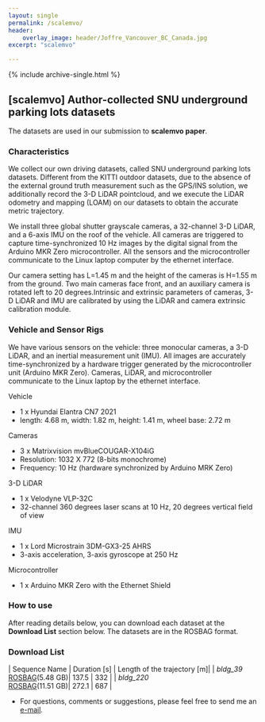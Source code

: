 ```yaml
---
layout: single
permalink: /scalemvo/
header: 
    overlay_image: header/Joffre_Vancouver_BC_Canada.jpg
excerpt: "scalemvo"

---
```


{% include archive-single.html %}
## [scalemvo] Author-collected SNU underground parking lots datasets
The datasets are used in our submission to **scalemvo paper**.

### Characteristics
We collect our own driving datasets, called SNU underground parking lots datasets. 
Different from the KITTI outdoor datasets, due to the absence of the external ground truth measurement such as the GPS/INS solution, we additionally record the 3-D LiDAR pointcloud, and we execute the LiDAR odometry and mapping (LOAM) on our datasets to obtain the accurate metric trajectory. 

We install three global shutter grayscale cameras, a 32-channel 3-D LiDAR, and a 6-axis IMU on the roof of the vehicle. All cameras are triggered to capture time-synchronized 10 Hz images by the digital signal from the Arduino MKR Zero microcontroller. All the sensors and the microcontroller communicate to the Linux laptop computer by the ethernet interface.

Our camera setting has L=1.45 m and the height of the cameras is H=1.55 m from the ground. Two main cameras face front, and an auxiliary camera is rotated left to 20 degrees.Intrinsic and extrinsic parameters of cameras, 3-D LiDAR and IMU are calibrated by using the LiDAR and camera extrinsic calibration module.

### Vehicle and Sensor Rigs
We have various sensors on the vehicle: three monocular cameras, a 3-D LiDAR, and an inertial measurement unit (IMU).
All images are accurately time-synchronized by a hardware trigger generated by the microcontroller unit (Arduino MKR Zero). 
Cameras, LiDAR, and microcontroller communicate to the Linux laptop by the ethernet interface.

Vehicle
* 1 x Hyundai Elantra CN7 2021
* length: 4.68 m, width: 1.82 m, height: 1.41 m, wheel base: 2.72 m

Cameras
* 3 x Matrixvision mvBlueCOUGAR-X104iG
* Resolution: 1032 X 772 (8-bits monochrome)
* Frequency: 10 Hz (hardware synchronized by Arduino MRK Zero)

3-D LiDAR
* 1 x Velodyne VLP-32C
* 32-channel 360 degrees laser scans at 10 Hz, 20 degrees vertical field of view

IMU
* 1 x Lord Microstrain 3DM-GX3-25 AHRS
* 3-axis acceleration, 3-axis gyroscope at 250 Hz

Microcontroller
* 1 x Arduino MKR Zero with the Ethernet Shield

### How to use
After reading details below, you can download each dataset at the **Download List** section below.
The datasets are in the ROSBAG format.

### Download List
| Sequence Name | Duration [s] | Length of the trajectory [m]|
| *bldg_39* <br> [ROSBAG][bldg_39_bag](5.48 GB)| 137.5 | 332 |
| *bldg_220* <br> [ROSBAG][bldg_220_bag](11.51 GB)| 272.1 | 687 |


* For questions, comments or suggestions, please feel free to send me an [e-mail][myemail].

[bldg_39_bag]: http://147.47.91.176:5000/sharing/VzibTIX8E
[bldg_220_bag]: http://147.47.91.176:5000/sharing/a2HL07pua

[myemail]: mailto:hyun91015@gmail.com
